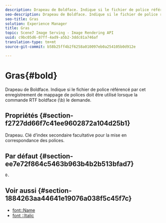 ```yaml
---
description: Drapeau de Boldface. Indique si le fichier de police référencé par cet enregistrement de mappage de polices doit être utilisé lorsque la commande RTF boldface (\b) le demande.
seo-description: Drapeau de Boldface. Indique si le fichier de police référencé par cet enregistrement de mappage de polices doit être utilisé lorsque la commande RTF boldface (\b) le demande.
seo-title: Gras
solution: Experience Manager
title: Gras
topic: Scene7 Image Serving - Image Rendering API
uuid: c9bc05d6-07ff-4ad9-a5b2-3ddc81a746af
translation-type: tm+mt
source-git-commit: b58b25ff4b2f6258a010097eb0a254105b0d912e

---
```



# Gras{#bold}

Drapeau de Boldface. Indique si le fichier de police référencé par cet enregistrement de mappage de polices doit être utilisé lorsque la commande RTF boldface (\b) le demande.

## Propriétés {#section-f2727dd66f7c41ee9602872a104d25b1}

Drapeau. Clé d’index secondaire facultative pour la mise en correspondance des polices.

## Par défaut {#section-ee7e72f864c5463b963b4b2b513bfad7}

`0.`

## Voir aussi {#section-1884263aa44641e19076a038f5c45f7c}

* [font::Name](r-name-font.md#reference_C55889877DC54AABB60734DCDE86EE76)
* [font ::Italic](../../../../../is-api/image-catalog/image-serving-api-ref/c-image-catalog-reference/c-font-map-reference/r-italic-font.md#reference-dc04a532b34a41af81b0b9644acfaad6)
